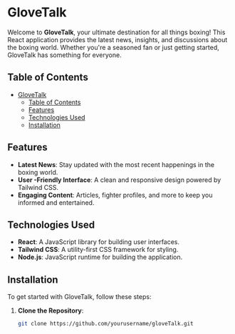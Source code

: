 # GloveTalk

Welcome to **GloveTalk**, your ultimate destination for all things boxing! This React application provides the latest news, insights, and discussions about the boxing world. Whether you're a seasoned fan or just getting started, GloveTalk has something for everyone.

## Table of Contents

- [GloveTalk](#glovetalk)
  - [Table of Contents](#table-of-contents)
  - [Features](#features)
  - [Technologies Used](#technologies-used)
  - [Installation](#installation)

## Features

- **Latest News**: Stay updated with the most recent happenings in the boxing world.
- **User -Friendly Interface**: A clean and responsive design powered by Tailwind CSS.
- **Engaging Content**: Articles, fighter profiles, and more to keep you informed and entertained.

## Technologies Used

- **React**: A JavaScript library for building user interfaces.
- **Tailwind CSS**: A utility-first CSS framework for styling.
- **Node.js**: JavaScript runtime for building the application.

## Installation

To get started with GloveTalk, follow these steps:

1. **Clone the Repository**:

   ```bash
   git clone https://github.com/yourusername/gloveTalk.git